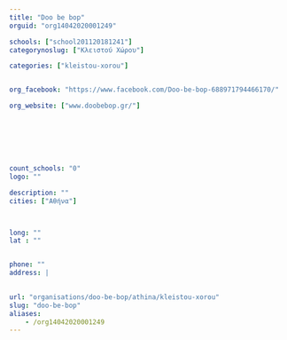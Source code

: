```yaml
---
title: "Doo be bop"
orguid: "org14042020001249"

schools: ["school201120181241"]
categorynoslug: ["Κλειστού Χώρου"]

categories: ["kleistou-xorou"]


org_facebook: "https://www.facebook.com/Doo-be-bop-688971794466170/"

org_website: ["www.doobebop.gr/"]







count_schools: "0"
logo: ""

description: ""
cities: ["Αθήνα"]



long: ""
lat : ""


phone: ""
address: |
    

url: "organisations/doo-be-bop/athina/kleistou-xorou"
slug: "doo-be-bop"
aliases:
    - /org14042020001249
---
```



